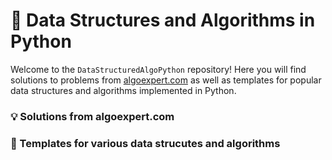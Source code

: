 # 🐍 Data Structures and Algorithms in Python

Welcome to the `DataStructuredAlgoPython` repository! Here you will find solutions to problems from [algoexpert.com](https://www.algoexpert.com/) as well as templates for popular data structures and algorithms implemented in Python.

### 💡 Solutions from algoexpert.com

### 🧩 Templates for various data strucutes and algorithms
